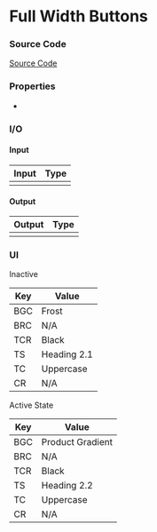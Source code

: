 # Full Width Buttons
### Source Code
[Source Code](https://i.pinimg.com/originals/18/53/87/185387f0fea238da58c48efe41093347.jpg)

### Properties
* 

### I/O
#### Input
| Input | Type |
|-----|-------|
| |     |


#### Output
| Output | Type |
|-----|-------|
|  |      |

### UI

Inactive

| Key | Value |
|-----|-------|
| BGC |  Frost    |
| BRC |  N/A     |
| TCR |  Black  |
| TS  |  Heading 2.1     |
| TC  |  Uppercase     |
| CR  |  N/A     |

Active State 

| Key | Value |
|-----|-------|
| BGC |  Product Gradient     |
| BRC |  N/A     |
| TCR |  Black     |
| TS  |  Heading 2.2     |
| TC  |  Uppercase     |
| CR  |  N/A     |